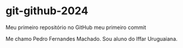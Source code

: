 # git-github-2024
Meu primeiro repositório no GitHub
meu primeiro commit

Me chamo Pedro Fernandes Machado. Sou aluno do Iffar Uruguaiana.


